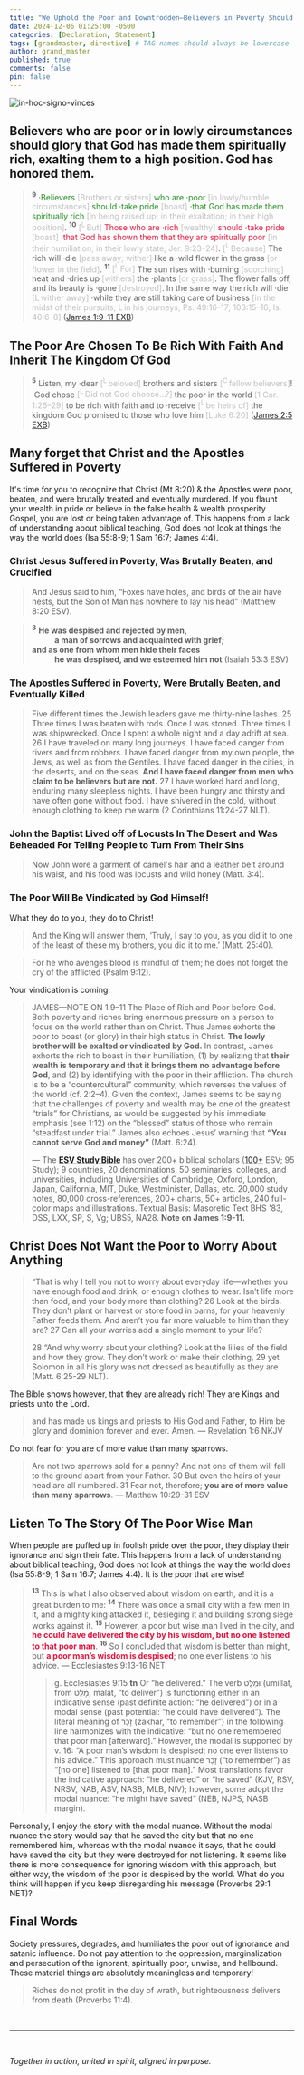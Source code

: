 ```yaml
---
title: "We Uphold the Poor and Downtrodden—Believers in Poverty Should Glory in Their Spiritual Wealth, for God Has Elevated and Honored Them"
date: 2024-12-06 01:25:00 -0500
categories: [Declaration, Statement]
tags: [grandmaster, directive] # TAG names should always be lowercase
author: grand_master
published: true
comments: false
pin: false
---
```


![in-hoc-signo-vinces](/assets/poor-knight.png)

## Believers who are poor or in lowly circumstances should glory that God has made them spiritually rich, exalting them to a high position. God has honored them.

<!-- God Has Told The Poor To Boast That Their Faith & Spiritual Standing Are Greater Than Those With Wealth -->

<!-- This happens because you don't understand the bible well enough to know that God doesn't look at things the way the world does. -->

> <sup style="font-weight:bold;">9</sup> ·<span style="color:ForestGreen;">Believers <span style="color:#bfbfbf;">[Brothers or sisters]</span> who are ·poor <span style="color:#bfbfbf;">[in lowly/humble circumstances]</span> should ·take pride <span style="color:#bfbfbf;">[boast]</span> ·that God has made them spiritually rich <span style="color:#bfbfbf;">[in being raised up; in their exaltation; in their high position]</span>.</span> <sup style="font-weight:bold;">10</sup> <span style="color:Crimson;"><span style="color:#bfbfbf;">[<sup>L</sup> But]</span> Those who are ·rich <span style="color:#bfbfbf;">[wealthy]</span> should ·take pride <span style="color:#bfbfbf;">[boast]</span> ·that God has shown them that they are spiritually poor <span style="color:#bfbfbf;">[in their humiliation; in their lowly state; Jer. 9:23–24]</span>.</span> <span style="color:#bfbfbf;">[<sup>L</sup> Because]</span> The rich will ·die <span style="color:#bfbfbf;">[pass away; wither]</span> like a ·wild flower in the grass <span style="color:#bfbfbf;">[or flower in the field]</span>. <sup style="font-weight:bold;">11</sup> <span style="color:#bfbfbf;">[<sup>L</sup> For]</span> The sun rises with ·burning <span style="color:#bfbfbf;">[scorching]</span> heat and ·dries up <span style="color:#bfbfbf;">[withers]</span> the ·plants <span style="color:#bfbfbf;">[or grass]</span>. The flower falls off, and its beauty is ·gone <span style="color:#bfbfbf;">[destroyed]</span>. In the same way the rich will ·die <span style="color:#bfbfbf;">[L wither away]</span> ·while they are still taking care of business <span style="color:#bfbfbf;">[in the midst of their pursuits; L in his journeys; Ps. 49:16–17; 103:15–16; Is. 40:6–8]</span> ([James 1:9-11 EXB](https://www.biblegateway.com/passage/?search=James+1%3A9-11%3B+2%3A5&version=EXB))

## The Poor Are Chosen To Be Rich With Faith And Inherit The Kingdom Of God

> <sup style="font-weight:bold;">5</sup> Listen, my ·dear <span style="color:#bfbfbf;">[<sup>L</sup> beloved]</span> brothers and sisters <span style="color:#bfbfbf;">[<sup>C</sup> fellow believers]</span>! ·God chose <span style="color:#bfbfbf;">[<sup>L</sup> Did not God choose…?]</span> the poor in the world <span style="color:#bfbfbf;">[1 Cor. 1:26–29]</span> to be rich with faith and to ·receive <span style="color:#bfbfbf;">[<sup>L</sup> be heirs of]</span> the kingdom God promised to those who love him <span style="color:#bfbfbf;">[Luke 6:20]</span> ([James 2:5 EXB](https://www.biblegateway.com/passage/?search=James+1%3A9-11%3B+2%3A5&version=EXB))

## Many forget that Christ and the Apostles Suffered in Poverty

It's time for you to recognize that Christ (Mt 8:20) & the Apostles were poor, beaten, and were brutally treated and eventually murdered. If you flaunt your wealth in pride or believe in the false health & wealth prosperity Gospel, you are lost or being taken advantage of. This happens from a lack of understanding about biblical teaching, God does not look at things the way the world does (Isa 55:8-9; 1 Sam 16:7; James 4:4).

<!-- were poor and did not want us to pursue material wealth. -->

### Christ Jesus Suffered in Poverty, Was Brutally Beaten, and Crucified

> And Jesus said to him, “Foxes have holes, and birds of the air have nests, but the Son of Man has nowhere to lay his head” (Matthew 8:20 ESV).

> <sup style="font-weight:bold;">3</sup> **He was despised and rejected by men,**<br>
<span style="margin-left: 40px;">**a man of sorrows and acquainted with grief;**</span><br>
**and as one from whom men hide their faces**<br>
<span style="margin-left: 40px;">**he was despised, and we esteemed him not** (Isaiah 53:3 ESV)</span>

### The Apostles Suffered in Poverty, Were Brutally Beaten, and Eventually Killed

> Five different times the Jewish leaders gave me thirty-nine lashes. 25 Three times I was beaten with rods. Once I was stoned. Three times I was shipwrecked. Once I spent a whole night and a day adrift at sea. 26 I have traveled on many long journeys. I have faced danger from rivers and from robbers. I have faced danger from my own people, the Jews, as well as from the Gentiles. I have faced danger in the cities, in the deserts, and on the seas. <span style="font-weight:bold;">And I have faced danger from men who claim to be believers but are not.</span> 27 I have worked hard and long, enduring many sleepless nights. I have been hungry and thirsty and have often gone without food. I have shivered in the cold, without enough clothing to keep me warm (2 Corinthians 11:24-27 NLT).

<!-- So, will you listen? Lean not unto your own understanding (Proverbs 3:5), just listen to Christ (Lk 13:3; Mt 4:17). It's time to stop fighting against scripture. Surrender to the Lord of Destiny (Ac 17:30; 1Jn 2:4). -->

### John the Baptist Lived off of Locusts In The Desert and Was Beheaded For Telling People to Turn From Their Sins

> Now John wore a garment of camel's hair and a leather belt around his waist, and his food was locusts and wild honey (Matt. 3:4).

### The Poor Will Be Vindicated by God Himself!

What they do to you, they do to Christ!

> And the King will answer them, ‘Truly, I say to you, as you did it to one of the least of these my brothers, you did it to me.’ (Matt. 25:40).

> For he who avenges blood is mindful of them; he does not forget the cry of the afflicted (Psalm 9:12).

Your vindication is coming.

> JAMES—NOTE ON 1:9–11 The Place of Rich and Poor before God. Both poverty and riches bring enormous pressure on a person to focus on the world rather than on Christ. Thus James exhorts the poor to boast (or glory) in their high status in Christ. **The lowly brother will be exalted or vindicated by God.** In contrast, James exhorts the rich to boast in their humiliation, (1) by realizing that **their wealth is temporary and that it brings them no advantage before God**, and (2) by identifying with the poor in their affliction. The church is to be a “countercultural” community, which reverses the values of the world (cf. 2:2–4). Given the context, James seems to be saying that the challenges of poverty and wealth may be one of the greatest “trials” for Christians, as would be suggested by his immediate emphasis (see 1:12) on the “blessed” status of those who remain “steadfast under trial.” James also echoes Jesus’ warning that **“You cannot serve God and money”** (Matt. 6:24).
>
> &mdash; The [**ESV Study Bible**]() has over 200+ biblical scholars ([100+](https://www.esv.org/translation/) ESV; 95 Study); 9 countries, 20 denominations, 50 seminaries, colleges, and universities, including Universities of Cambridge, Oxford, London, Japan, California, MIT, Duke, Westminister, Dallas, etc. 20,000 study notes, 80,000 cross-references, 200+ charts, 50+ articles, 240 full-color maps and illustrations. Textual Basis: Masoretic Text BHS '83, DSS, LXX, SP, S, Vg; UBS5, NA28. **Note on James 1:9-11.**

## Christ Does Not Want the Poor to Worry About Anything

> “That is why I tell you not to worry about everyday life—whether you have enough food and drink, or enough clothes to wear. Isn’t life more than food, and your body more than clothing? 26 Look at the birds. They don’t plant or harvest or store food in barns, for your heavenly Father feeds them. And aren’t you far more valuable to him than they are? 27 Can all your worries add a single moment to your life?
>
> 28 “And why worry about your clothing? Look at the lilies of the field and how they grow. They don’t work or make their clothing, 29 yet Solomon in all his glory was not dressed as beautifully as they are (Matt. 6:25-29 NLT).

The Bible shows however, that they are already rich! They are Kings and priests unto the Lord.

> and has made us kings and priests to His God and Father, to Him be glory and dominion forever and ever. Amen. &mdash; Revelation 1:6 NKJV

Do not fear for you are of more value than many sparrows.

> Are not two sparrows sold for a penny? And not one of them will fall to the ground apart from your Father. 30 But even the hairs of your head are all numbered. 31 Fear not, therefore; **you are of more value than many sparrows**. &mdash; Matthew 10:29-31 ESV

## Listen To The Story Of The Poor Wise Man

When people are puffed up in foolish pride over the poor, they display their ignorance and sign their fate. This happens from a lack of understanding about biblical teaching, God does not look at things the way the world does (Isa 55:8-9; 1 Sam 16:7; James 4:4). It is the poor that are wise!

> <sup style="font-weight:bold;">13</sup> This is what I also observed about wisdom on earth, and it is a great burden to me: <sup style="font-weight:bold;">14</sup> There was once a small city with a few men in it, and a mighty king attacked it, besieging it and building strong siege works against it. <sup style="font-weight:bold;">15</sup> However, a poor but wise man lived in the city, and <span style="font-weight:bold;color:crimson;">he could have delivered the city by his wisdom, but no one listened to that poor man</span>. <sup style="font-weight:bold;">16</sup> So I concluded that wisdom is better than might, but <span style="font-weight:bold;color:crimson;">a poor man’s wisdom is despised</span>; no one ever listens to his advice. &mdash; Ecclesiastes 9:13-16 NET
>>
>> g. Ecclesiastes 9:15 **tn** Or “he delivered.” The verb וּמִלַּט (umillat, from מָלַט, malat, “to deliver”) is functioning either in an indicative sense (past definite action: “he delivered”) or in a modal sense (past potential: “he could have delivered”). The literal meaning of זָכַר (zakhar, “to remember”) in the following line harmonizes with the indicative: “but no one remembered that poor man [afterward].” However, the modal is supported by v. 16: “A poor man’s wisdom is despised; no one ever listens to his advice.” This approach must nuance זָכַר (“to remember”) as “[no one] listened to [that poor man].” Most translations favor the indicative approach: “he delivered” or “he saved” (KJV, RSV, NRSV, NAB, ASV, NASB, MLB, NIV); however, some adopt the modal nuance: “he might have saved” (NEB, NJPS, NASB margin).

Personally, I enjoy the story with the modal nuance. Without the modal nuance the story would say that he saved the city but that no one remembered him, whereas with the modal nuance it says, that he could have saved the city but they were destroyed for not listening. It seems like there is more consequence for ignoring wisdom with this approach, but either way, the wisdom of the poor is despised by the world. What do you think will happen if you keep disregarding his message (Proverbs 29:1 NET)?

<!-- You may have read my article on the [poor wise man](https://sevenshepherd.github.io/true-riches/), but there is another element to poverty. Sometimes it's God's way of giving someone wisdom for a unique task. -->


<!-- There is a false teaching common among the many health and wealth prosperity charlatans and heretics that teach the false prosperity gospel. These wolves (Mt 7:15) are [cursed](https://sevenshepherd.github.io/the-gospel-and-the-divine-curse/) (Gal 1:8-9 NIV). True poverty can be a gift in the sense that it gives us wisdom through trial. -->

## Final Words

Society pressures, degrades, and humiliates the poor out of ignorance and satanic influence. Do not pay attention to the oppression, marginalization and persecution of the ignorant, spiritually poor, unwise, and hellbound. These material things are absolutely meaningless and temporary!

> Riches do not profit in the day of wrath, but righteousness delivers from death (Proverbs 11:4).


<br>

---

<br>

*Together in action, united in spirit, aligned in purpose.*

<!-- > <sup style="font-weight:bold;">1</sup> Who has believed what he has heard from us?<br>
<span style="margin-left: 40px;">And to whom has the arm of the LORD been revealed?</span><br>
<sup style="font-weight:bold;">2</sup> For he grew up before him like a young plant,<br>
<span style="margin-left: 40px;">and like a root out of dry ground;</span><br>
he had no form or majesty that we should look at him,<br>
<span style="margin-left: 40px;">and no beauty that we should desire him.</span><br>
<sup style="font-weight:bold;">3</sup> **He was despised and rejected by men,**<br>
<span style="margin-left: 40px;">**a man of sorrows and acquainted with grief;**</span><br>
**and as one from whom men hide their faces**<br>
<span style="margin-left: 40px;">**he was despised, and we esteemed him not.**</span><br>
>
<sup style="font-weight:bold;">4</sup> Surely he has borne our griefs<br>
<span style="margin-left: 40px;">and carried our sorrows;</span><br>
yet we esteemed him stricken,<br>
<span style="margin-left: 40px;">smitten by God, and afflicted.</span><br>
<sup style="font-weight:bold;">5</sup> But he was pierced for our transgressions;<br>
<span style="margin-left: 40px;">he was crushed for our iniquities;</span><br>
upon him was the chastisement that brought us peace,<br>
<span style="margin-left: 40px;">and with his wounds we are healed.</span><br>
<sup style="font-weight:bold;">6</sup> All we like sheep have gone astray;<br>
<span style="margin-left: 40px;">we have turned—every one—to his own way;</span><br>
and the LORD has laid on him<br>
<span style="margin-left: 40px;">the iniquity of us all.</span><br>
>
<sup style="font-weight:bold;">7</sup> He was oppressed, and he was afflicted,<br>
<span style="margin-left: 40px;">yet he opened not his mouth;</span><br>
like a lamb that is led to the slaughter,<br>
<span style="margin-left: 40px;">and like a sheep that before its shearers is silent,</span><br>
<span style="margin-left: 40px;">so he opened not his mouth.</span><br>
<sup style="font-weight:bold;">8</sup> By oppression and judgment he was taken away;<br>
<span style="margin-left: 40px;">and as for his generation, who considered</span><br>
that he was cut off out of the land of the living,<br>
<span style="margin-left: 40px;">stricken for the transgression of my people?</span><br>
<sup style="font-weight:bold;">9</sup> And they made his grave with the wicked<br>
<span style="margin-left: 40px;">and with a rich man in his death,</span><br>
although he had done no violence,<br>
<span style="margin-left: 40px;">and there was no deceit in his mouth.</span><br>
>
<sup style="font-weight:bold;">10</sup> **Yet it was the will of the LORD to crush him;** (cf. Ac 2:23)<br>
<span style="margin-left: 40px;">he has put him to grief;</span><br>
when his soul makes an offering for guilt,<br>
<span style="margin-left: 40px;">he shall see his offspring; he shall prolong his days;</span><br>
the will of the LORD shall prosper in his hand.<br>
<sup style="font-weight:bold;">11</sup> Out of the anguish of his soul he shall see and be satisfied;<br>
by his knowledge shall the righteous one, my servant,<br>
<span style="margin-left: 40px;">make many to be accounted righteous,</span><br>
<span style="margin-left: 40px;">and he shall bear their iniquities.</span><br>
<sup style="font-weight:bold;">12</sup> Therefore I will divide him a portion with the many,<br>
<span style="margin-left: 40px;">and he shall divide the spoil with the strong,</span><br>
because he poured out his soul to death<br>
<span style="margin-left: 40px;">and was numbered with the transgressors;</span><br>
yet he bore the sin of many,<br>
<span style="margin-left: 40px;">and makes intercession for the transgressors.</span><br>
>
&mdash; Isaiah 53 ESV -->

<script>
    var refTagger = {
        settings: {
            bibleVersion: 'ESV',
            tooltipStyle: 'dark'
        }
    };

    (function(d, t) {
        var n=d.querySelector('[nonce]');
        refTagger.settings.nonce = n && (n.nonce||n.getAttribute('nonce'));
        var g = d.createElement(t), s = d.getElementsByTagName(t)[0];
        g.src = 'https://api.reftagger.com/v2/RefTagger.js';
        g.nonce = refTagger.settings.nonce;
        s.parentNode.insertBefore(g, s);
    }(document, 'script'));
</script>
